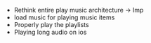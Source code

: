 * Rethink entire play music architecture -> Imp
* load music for playing music items
* Properly play the playlists
* Playing long audio on ios